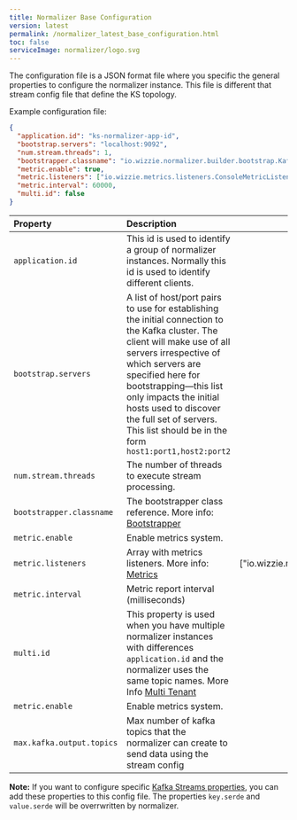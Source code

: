 ```yaml
---
title: Normalizer Base Configuration
version: latest
permalink: /normalizer_latest_base_configuration.html
toc: false
serviceImage: normalizer/logo.svg
---
```


The configuration file is a JSON format file where you specific the general properties to configure the normalizer instance. This file is different that stream config file that define the KS topology.

Example configuration file:

```json
{
  "application.id": "ks-normalizer-app-id",
  "bootstrap.servers": "localhost:9092",
  "num.stream.threads": 1,
  "bootstrapper.classname": "io.wizzie.normalizer.builder.bootstrap.KafkaBootstrapper",
  "metric.enable": true,
  "metric.listeners": ["io.wizzie.metrics.listeners.ConsoleMetricListener"],
  "metric.interval": 60000,
  "multi.id": false
}
```

| Property     | Description     |  Default Value|
| :------------- | :-------------  |   :-------------:   |
| `application.id`      | This id is used to identify a group of normalizer instances. Normally this id is used to identify different clients.      |  - |
| `bootstrap.servers`      | A list of host/port pairs to use for establishing the initial connection to the Kafka cluster. The client will make use of all servers irrespective of which servers are specified here for bootstrapping—this list only impacts the initial hosts used to discover the full set of servers. This list should be in the form `host1:port1,host2:port2`      | - |
| `num.stream.threads`      | The number of threads to execute stream processing.      | 1 |
| `bootstrapper.classname`      | The bootstrapper class reference. More info: [Bootstrapper](/normalizer_{{page.version}}_bootstrapper.html)       | - |
| `metric.enable`      | Enable metrics system.      | false |
| `metric.listeners`      | Array with metrics listeners. More info: [Metrics](/normalizer_{{page.version}}_metrics.html)      | ["io.wizzie.metrics.listeners.ConsoleMetricListener"] |
| `metric.interval`      | Metric report interval (milliseconds)      |  60000 |
| `multi.id`      | This property is used when you have multiple normalizer instances with differences `application.id` and the normalizer uses the same topic names. More Info [Multi Tenant](/normalizer_{{page.version}}_multi_tenant)      |  false |
| `metric.enable`      | Enable metrics system.      | false |
| `max.kafka.output.topics` | Max number of kafka topics that the normalizer can create to send data using the stream config | Integer.MAX_VALUE |

**Note:** If you want to configure specific [Kafka Streams properties](http://kafka.apache.org/documentation#streamsconfigs), you can add these properties to this config file. The properties `key.serde` and `value.serde` will be overrwritten by normalizer.

